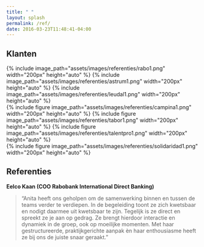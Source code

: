 ```yaml
---
title: " "
layout: splash
permalink: /ref/
date: 2016-03-23T11:48:41-04:00
---
```


## Klanten

<div>
{% include image_path="assets/images/referenties/rabo1.png" width="200px" height="auto" %}
{% include image_path="assets/images/referenties/astrum1.png" width="200px" height="auto" %}
{% include image_path="assets/images/referenties/leudal1.png" width="200px" height="auto" %}
</div>

<div>
{% include figure image_path="assets/images/referenties/campina1.png" width="200px" height="auto" %}
{% include figure image_path="assets/images/referenties/tabor1.png" width="200px" height="auto" %}
{% include figure image_path="assets/images/referenties/talentpro1.png" width="200px" height="auto" %}
</div>

<div>
{% include figure image_path="assets/images/referenties/solidaridad1.png" width="200px" height="auto" %}
</div>


## Referenties

**Eelco Kaan (COO Rabobank International Direct Banking)**

>“Anita heeft ons geholpen om de samenwerking binnen en tussen de teams verder te verdiepen. In de begeleiding toont ze zich kwetsbaar en nodigt daarmee uit kwetsbaar te zijn. Tegelijk is ze direct en spreekt ze je aan op gedrag. Ze brengt hierdoor interactie en dynamiek in de groep, ook op moeilijke momenten. Met haar gestructureerde, praktijkgerichte aanpak èn haar enthousiasme heeft ze bij ons de juiste snaar geraakt.”
